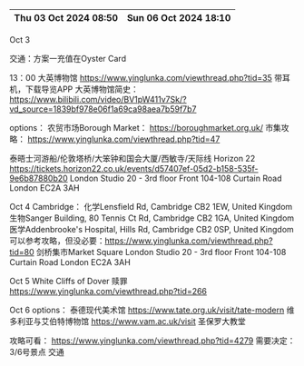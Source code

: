 
| Thu 03 Oct 2024 08:50 | Sun 06 Oct 2024 18:10 |
| --------------------- | --------------------- |
Oct 3

交通：方案一充值在Oyster Card

13：00 大英博物馆 https://www.yinglunka.com/viewthread.php?tid=35 带耳机，下载导览APP 大英博物馆简史： https://www.bilibili.com/video/BV1pW411v7Sk/?vd_source=1839bf978e06f1a69ca98aea7b59f7b7

options：
农贸市场Borough Market： https://boroughmarket.org.uk/
市集攻略： https://www.yinglunka.com/viewthread.php?tid=47 

泰晤士河游船/伦敦塔桥/大笨钟和国会大厦/西敏寺/天际线 Horizon 22 https://tickets.horizon22.co.uk/events/d57407ef-05d2-b158-535f-9e6b87880b20
London
Studio 20 - 3rd floor Front
104-108 Curtain Road
London EC2A 3AH

Oct 4
Cambridge： 
化学Lensfield Rd, Cambridge CB2 1EW, United Kingdom
生物Sanger Building, 80 Tennis Ct Rd, Cambridge CB2 1GA, United Kingdom
医学Addenbrooke's Hospital, Hills Rd, Cambridge CB2 0SP, United Kingdom
可以参考攻略，但没必要：https://www.yinglunka.com/viewthread.php?tid=80
剑桥集市Market Square
London
Studio 20 - 3rd floor Front
104-108 Curtain Road
London EC2A 3AH

Oct 5
White Cliffs of Dover 赎罪
https://www.yinglunka.com/viewthread.php?tid=266

Oct 6
options：
泰德现代美术馆 https://www.tate.org.uk/visit/tate-modern
维多利亚与艾伯特博物馆 https://www.vam.ac.uk/visit
圣保罗大教堂


攻略可看： https://www.yinglunka.com/viewthread.php?tid=4279 
需要决定：3/6号景点 交通